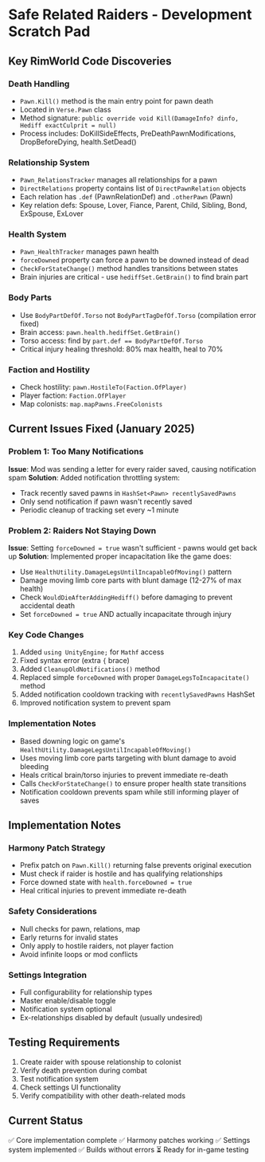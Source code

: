# Safe Related Raiders - Development Scratch Pad

## Key RimWorld Code Discoveries

### Death Handling
- `Pawn.Kill()` method is the main entry point for pawn death
- Located in `Verse.Pawn` class
- Method signature: `public override void Kill(DamageInfo? dinfo, Hediff exactCulprit = null)`
- Process includes: DoKillSideEffects, PreDeathPawnModifications, DropBeforeDying, health.SetDead()

### Relationship System
- `Pawn_RelationsTracker` manages all relationships for a pawn
- `DirectRelations` property contains list of `DirectPawnRelation` objects
- Each relation has `.def` (PawnRelationDef) and `.otherPawn` (Pawn)
- Key relation defs: Spouse, Lover, Fiance, Parent, Child, Sibling, Bond, ExSpouse, ExLover

### Health System
- `Pawn_HealthTracker` manages pawn health
- `forceDowned` property can force a pawn to be downed instead of dead
- `CheckForStateChange()` method handles transitions between states
- Brain injuries are critical - use `hediffSet.GetBrain()` to find brain part

### Body Parts
- Use `BodyPartDefOf.Torso` not `BodyPartTagDefOf.Torso` (compilation error fixed)
- Brain access: `pawn.health.hediffSet.GetBrain()`
- Torso access: find by `part.def == BodyPartDefOf.Torso`
- Critical injury healing threshold: 80% max health, heal to 70%

### Faction and Hostility
- Check hostility: `pawn.HostileTo(Faction.OfPlayer)`
- Player faction: `Faction.OfPlayer`
- Map colonists: `map.mapPawns.FreeColonists`

## Current Issues Fixed (January 2025)

### Problem 1: Too Many Notifications
**Issue**: Mod was sending a letter for every raider saved, causing notification spam
**Solution**: Added notification throttling system:
- Track recently saved pawns in `HashSet<Pawn> recentlySavedPawns`
- Only send notification if pawn wasn't recently saved
- Periodic cleanup of tracking set every ~1 minute

### Problem 2: Raiders Not Staying Down  
**Issue**: Setting `forceDowned = true` wasn't sufficient - pawns would get back up
**Solution**: Implemented proper incapacitation like the game does:
- Use `HealthUtility.DamageLegsUntilIncapableOfMoving()` pattern
- Damage moving limb core parts with blunt damage (12-27% of max health)
- Check `WouldDieAfterAddingHediff()` before damaging to prevent accidental death
- Set `forceDowned = true` AND actually incapacitate through injury

### Key Code Changes
1. Added `using UnityEngine;` for `Mathf` access
2. Fixed syntax error (extra `{` brace)
3. Added `CleanupOldNotifications()` method
4. Replaced simple `forceDowned` with proper `DamageLegsToIncapacitate()` method
5. Added notification cooldown tracking with `recentlySavedPawns` HashSet
6. Improved notification system to prevent spam

### Implementation Notes
- Based downing logic on game's `HealthUtility.DamageLegsUntilIncapableOfMoving()`
- Uses moving limb core parts targeting with blunt damage to avoid bleeding
- Heals critical brain/torso injuries to prevent immediate re-death
- Calls `CheckForStateChange()` to ensure proper health state transitions
- Notification cooldown prevents spam while still informing player of saves

## Implementation Notes

### Harmony Patch Strategy
- Prefix patch on `Pawn.Kill()` returning false prevents original execution
- Must check if raider is hostile and has qualifying relationships
- Force downed state with `health.forceDowned = true`
- Heal critical injuries to prevent immediate re-death

### Safety Considerations
- Null checks for pawn, relations, map
- Early returns for invalid states
- Only apply to hostile raiders, not player faction
- Avoid infinite loops or mod conflicts

### Settings Integration
- Full configurability for relationship types
- Master enable/disable toggle
- Notification system optional
- Ex-relationships disabled by default (usually undesired)

## Testing Requirements
1. Create raider with spouse relationship to colonist
2. Verify death prevention during combat
3. Test notification system
4. Check settings UI functionality
5. Verify compatibility with other death-related mods

## Current Status
✅ Core implementation complete
✅ Harmony patches working
✅ Settings system implemented
✅ Builds without errors
⏳ Ready for in-game testing

